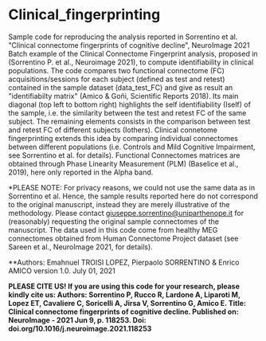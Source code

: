 # Clinical_fingerprinting
Sample code for reproducing the analysis reported in Sorrentino et al. "Clinical connectome fingerprints of cognitive decline", NeuroImage 2021
Batch example of the Clinical Connectome Fingerprint analysis, proposed in  (Sorrentino P. et al., Neuroimage 2021), to compute identifiability in clinical populations.
The code compares two functional connectome (FC) acquisitions/sessions for each subject (defined as test and retest)
contained in the sample dataset (data_test_FC) and give as result an
"identifiabilty matrix" (Amico & Goñi, Scientific Reports 2018). Its main diagonal (top left to bottom right) highlights the
self identifiability (Iself) of the sample, i.e. the similarity between the test and retest FC of the
same subject. The remaining elements consists in the comparison between
test and retest FC of different subjects (Iothers).
Clinical connetome fingerprinting extends this idea by comparing
individual connectomes between different populations (i.e. Controls and Mild Cognitive
Impairment, see Sorrentino et al. for details).
Functional Connectomes matrices are obtained through Phase Linearity
Measurement (PLM) (Baselice et al., 2019), here only reported in the Alpha band.

*PLEASE NOTE: For privacy reasons, we could not use the same data as in Sorrentino et al. 
Hence, the sample results reported here do not correspond to the original manuscript, instead they are merely illustrative of the methodology.
Please contact giuseppe.sorrentino@uniparthenope.it for (reasonably) requesting the original sample connectomes of the manuscript.
The data used in this code come from healthy MEG connectomes obtained from Human Connectome Project dataset (see Sareen et al., NeuroImage 2021, for details).

**Authors: Emahnuel TROISI LOPEZ, Pierpaolo SORRENTINO & Enrico AMICO
 version 1.0. July 01, 2021

**PLEASE CITE US! If you are using this code for your research, please kindly cite us:
Authors: Sorrentino P, Rucco R, Lardone A, Liparoti M, Lopez ET, Cavaliere C, Soricelli A, Jirsa V, Sorrentino G, Amico E.
Title: Clinical connectome fingerprints of cognitive decline.
Published on: NeuroImage - 2021 Jun 9, p. 118253.
Doi: doi.org/10.1016/j.neuroimage.2021.118253**
